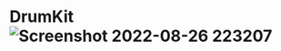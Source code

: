 # DrumKit![Screenshot 2022-08-26 223207](https://user-images.githubusercontent.com/75800571/186956032-1a4cf4c5-5be5-4082-81c2-7af72611e562.png)
